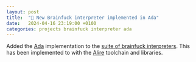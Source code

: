 ```yaml
---
layout: post
title:  "🧠 New Brainfuck interpreter implemented in Ada"
date:   2024-04-16 23:19:00 +0100
categories: projects brainfuck interpreter ada
---
```

Added the [Ada](https://github.com/sanelli/brainfuck/tree/main/ada) implementation to the [suite of brainfuck interpreters](https://github.com/sanelli/brainfuck).
This has been implemented to with the [Alire](https://alire.ada.dev) toolchain and libraries.
